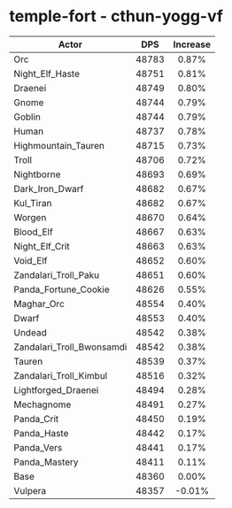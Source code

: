 # temple-fort - cthun-yogg-vf
| Actor | DPS | Increase |
|---|:---:|:---:|
|Orc|48783|0.87%|
|Night_Elf_Haste|48751|0.81%|
|Draenei|48749|0.80%|
|Gnome|48744|0.79%|
|Goblin|48744|0.79%|
|Human|48737|0.78%|
|Highmountain_Tauren|48715|0.73%|
|Troll|48706|0.72%|
|Nightborne|48693|0.69%|
|Dark_Iron_Dwarf|48682|0.67%|
|Kul_Tiran|48682|0.67%|
|Worgen|48670|0.64%|
|Blood_Elf|48667|0.63%|
|Night_Elf_Crit|48663|0.63%|
|Void_Elf|48652|0.60%|
|Zandalari_Troll_Paku|48651|0.60%|
|Panda_Fortune_Cookie|48626|0.55%|
|Maghar_Orc|48554|0.40%|
|Dwarf|48553|0.40%|
|Undead|48542|0.38%|
|Zandalari_Troll_Bwonsamdi|48542|0.38%|
|Tauren|48539|0.37%|
|Zandalari_Troll_Kimbul|48516|0.32%|
|Lightforged_Draenei|48494|0.28%|
|Mechagnome|48491|0.27%|
|Panda_Crit|48450|0.19%|
|Panda_Haste|48442|0.17%|
|Panda_Vers|48441|0.17%|
|Panda_Mastery|48411|0.11%|
|Base|48360|0.00%|
|Vulpera|48357|-0.01%|
